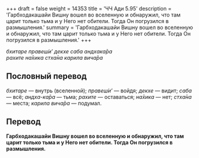 +++
draft = false
weight = 14353
title = 'ЧЧ Ади 5.95'
description = 'Гарбходакашайи Вишну вошел во вселенную и обнаружил, что там царит только тьма и у Него нет обители. Тогда Он погрузился в размышления.'
summary = 'Гарбходакашайи Вишну вошел во вселенную и обнаружил, что там царит только тьма и у Него нет обители. Тогда Он погрузился в размышления.'
+++

_бхитаре правеш́и’ декхе саба андхака̄ра  
рахите на̄хика стха̄на карила вича̄ра_

## Пословный перевод

_бхитаре_ — внутрь (вселенной); _правеш́и’_ — войдя; _декхе_ — видит; _саба_ — всё; _андха_\-_ка̄ра_ — тьма; _рахите_ — оставаться; _на̄хика_ — нет; _стха̄на_ — места; _карила_ _вича̄ра_ — подумал.

## Перевод

**Гарбходакашайи Вишну вошел во вселенную и обнаружил, что там царит только тьма и у Него нет обители. Тогда Он погрузился в размышления.**

